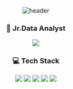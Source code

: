 <div align="center">
    
![header](https://capsule-render.vercel.app/api?type=transparent&color=D1C4E9&height=100&section=header&text=EunjiJeong%20&fontSize=50&fontColor=9B7DFD)

###   🌱 Jr.Data Analyst 
<a href="https://rare-troodon-9a1.notion.site/Jr-Data-Analysis-a2953f0b08b44eeeb4b5d1f0c2dddc70">
    <img 
        src="https://img.shields.io/badge/-RESUME-9B7DFD?style=flat-square&link=https://rare-troodon-9a1.notion.site/Jr-Data-Analysis-a2953f0b08b44eeeb4b5d1f0c2dddc70"
        style="height : auto; margin-left : 10px; margin-right : 10px;"/>
</a>

###  💻 Tech Stack
<img src="https://img.shields.io/badge/Python-3766AB?style=flat-square&logo=Python&logoColor=white"/></a>
<img src="https://img.shields.io/badge/Flask-000000?style=flat-square&logo=Flask&logoColor=white"/></a>
<img src="https://img.shields.io/badge/MySQL-4479A1?style=flat-square&logo=MySQL&logoColor=white"/></a>
<img src="https://img.shields.io/badge/CSS3-1572B6?style=flat-square&logo=CSS3&logoColor=white"/></a>
<img src="https://img.shields.io/badge/HTML5-E34F26?style=flat-square&logo=HTML5&logoColor=white"/></a>




</div>
<!--
**eeuunnjjiii/eeuunnjjiii** is a ✨ _special_ ✨ repository because its `README.md` (this file) appears on your GitHub profile.

Here are some ideas to get you started:

- 🔭 I’m currently working on ...
- 🌱 I’m currently learning ...
- 👯 I’m looking to collaborate on ...
- 🤔 I’m looking for help with ...
- 💬 Ask me about ...
- 📫 How to reach me: ...
- 😄 Pronouns: ...
- ⚡ Fun fact: ...


[![Hits](https://hits.seeyoufarm.com/api/count/incr/badge.svg?url=https%3A%2F%2Fgithub.com%2Feeuunnjjiii&count_bg=%239B7DFD&title_bg=%23555555&icon=&icon_color=%239B7DFD&title=hits&edge_flat=true)](https://hits.seeyoufarm.com)

-->


